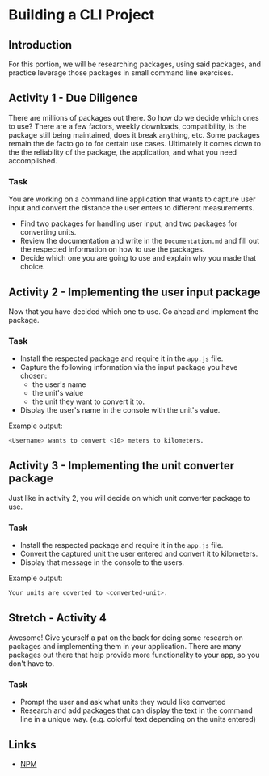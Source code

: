 # Building a CLI Project

## Introduction
For this portion, we will be researching packages, using said packages, and practice leverage those packages in small command line exercises.

## Activity 1 - Due Diligence 
There are millions of packages out there. So how do we decide which ones to use? There are a few factors, weekly downloads, compatibility, is the package still being maintained, does it break anything, etc. Some packages remain the de facto go to for certain use cases. Ultimately it comes down to the the reliability of the package, the application, and what you need accomplished.  

### Task
 You are working on a command line application that wants to capture user input and convert the distance the user enters to different measurements.
- Find two packages for handling user input, and two packages for converting units.
- Review the documentation and write in the `Documentation.md` and fill out the respected information on how to use the packages.
- Decide which one you are going to use and explain why you made that choice.

## Activity 2 - Implementing the user input package
Now that you have decided which one to use. Go ahead and implement the package. 

### Task
- Install the respected package and require it in the `app.js` file.
- Capture the following information via the input package you have chosen:
    - the user's name
    - the unit's value 
    - the unit they want to convert it to.
- Display the user's name in the console with the unit's value.

Example output:

```bash
<Username> wants to convert <10> meters to kilometers.
```

## Activity 3 - Implementing the unit converter package
Just like in  activity 2, you will decide on which unit converter package to use.

### Task
- Install the respected package and require it in the `app.js` file.
- Convert the captured unit the user entered and convert it to kilometers.
- Display that message in the console to the users.

Example output:

```bash
Your units are coverted to <converted-unit>.
```

## Stretch - Activity 4
Awesome! Give yourself a pat on the back for doing some research on packages and implementing them in your application. There are many packages out there that help provide more functionality to your app, so you don't have to.  

### Task
- Prompt the user and ask what units they would like converted
- Research and add packages that can display the text in the command line in a unique way. (e.g. colorful text depending on the units entered)



## Links
- [NPM](https://www.npmjs.com/)
